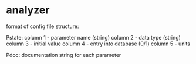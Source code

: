 # analyzer
format of config file structure:

Pstate:
column 1 - parameter name (string)
column 2 - data type (string)
column 3 - initial value
column 4 - entry into database (0/1)
column 5 - units

Pdoc:
documentation string for each parameter
